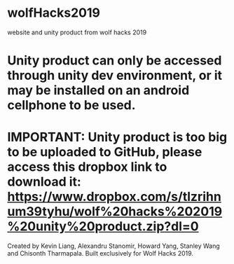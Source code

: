 # wolfHacks2019
website and unity product from wolf hacks 2019

Unity product can only be accessed through unity dev environment, or it may be installed on an android cellphone to be used.
================================================================================
IMPORTANT: Unity product is too big to be uploaded to GitHub, please access this dropbox link to download it:
https://www.dropbox.com/s/tlzrihnum39tyhu/wolf%20hacks%202019%20unity%20product.zip?dl=0
================================================================================

Created by Kevin Liang, Alexandru Stanomir, Howard Yang, Stanley Wang and Chisonth Tharmapala.
Built exclusively for Wolf Hacks 2019.
